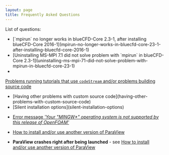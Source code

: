 ```yaml
---
layout: page
title: Frequently Asked Questions
---
```


List of questions:

  * <div id="mpirun-no-longer-works-in-bluecfd-core-23-1-after-installing-bluecfd-core-2016-1"></div>
    [`mpirun` no longer works in blueCFD-Core 2.3-1, after installing blueCFD-Core 2016-1](mpirun-no-longer-works-in-bluecfd-core-23-1-after-installing-bluecfd-core-2016-1)

  * <div id="uninstalling-ms-mpi-71-did-not-solve-problem-with-mpirun-in-bluecfd-core-23-1"></div>
    [Uninstalling MS-MPI 7.1 did not solve problem with `mpirun` in blueCFD-Core 2.3-1](uninstalling-ms-mpi-71-did-not-solve-problem-with-mpirun-in-bluecfd-core-23-1)

  * <div id="problems-running-tutorials-that-use-codestream-andor-problems-building-source-code"></div>
  [Problems running tutorials that use `codeStream` and/or problems building source code](problems-running-tutorials-that-use-codestream-andor-problems-building-source-code)

  * <div id="having-other-problems-with-custom-source-code"></div>
    [Having other problems with custom source code](having-other-problems-with-custom-source-code)

  * <div id="silent-installation-options"></div>
    [Silent installation options](silent-installation-options)

  * [Error message _'Your "MINGW*" operating system is not supported by this release of OpenFOAM'_](operating-system-is-not-supported-by-this-release-of-OpenFOAM)

  * [How to install and/or use another version of ParaView](how-to-use-another-version-of-ParaView)

  * **ParaView crashes right after being launched** - see [How to install and/or use another version of ParaView](how-to-use-another-version-of-ParaView)
